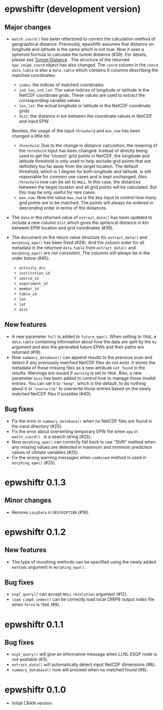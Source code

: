 # epwshiftr (development version)

## Major changes

* `match_coord()` has been refactored to correct the calculation method of
  geographical distance. Previously, epwshiftr assumes that distance on
  longitude and latitude is the same which is not true. Now it uses a spheroid
  formula to calculate the tunnel distance (#39). For details, please see [Tunnel
  Distance](https://en.wikipedia.org/wiki/Geographical_distance#Tunnel_distance)
  . The structure of the returned `epw_cmip6_coord` object has also changed.
  The `coord` column in the `coord` `data.table` is also a `data.table` which
  contains 6 columns describing the matched coordinates:
  * `index`: the indices of matched coordinates
  * `ind_lon`, `ind_lat`: The value indices of longitude or latitude in the
    NetCDF coordinate grids. These values are used to extract the corresponding
    variable values
  * `lon`, `lat`: the actual longitude or latitude in the NetCDF coordinate
    grids
  * `dist`: the distance in km between the coordinate values in NetCDF and input
    EPW

  Besides, the usage of the input `threshold` and `max_num` has been changed a
  little bit:

  - `threshold`: Due to the change in distance calculation, the meaning of the
    `threshold` input has been changed.  Instead of directly being used to get
    the 'closest' grid points in NetCDF, the longitude and latitude threshold
    is only used to help exclude grid points that are definitely too far away
    from the target location. The default threshold, which is 1 degree for both
    longitude and latitude, is still reasonable for common use cases and is kept
    unchanged.  Also `threshold` now can be set to `NULL`. In this case, the
    distances between the target location and all grid points will be
    calculated. But this may be only useful for rare cases.
  - `max_num`: Now the value `max_num` is the key input to control how many grid
    points are to be matched. The points will always be ordered in descending
    order in terms of the distances.
* The `data` in the returned value of `extract_data()` has been updated to
  include a new column `dist` which gives the spherical distance in km between
  EPW location and grid coordinates (#39).
* The document on the return value structure for `extract_data()` and
  `morphing_epw()` has been fixed (#29). And the column order for all metadata
  in the returned `data.table` from `extract_data()` and `morphing_epw()` are
  not consistent. The columns will always be in the order below (#45):
  - `activity_drs`
  - `institution_id`
  - `source_id`
  - `experiment_id`
  - `member_id`
  - `table_id`
  - `lon`
  - `lat`
  - `dist`

## New features

* A new parameter `full` is added to `future_epw()`. When setting to `TRUE`, 
  a `data.table` containing information about how the
  data are split by the `by` argument and also the generated future EPWs and
  their paths are returned (#18).
* Now `summary_database()` can append results to the previous scan and detect if
  any previously matched NetCDF files do not exist. It stores the metadata of
  those missing files as a new attribute `not_found` in the results. Warnings
  are issued if `warning` is set to `TRUE`. Also, a new parameter `miss` has
  been added to control how to manage those invalid entries. You can set it to
  `"keep"`, which is the default, to do nothing about it or `"overwrite"` to
  overwrite those entries based on the newly matched NetCDF files if possible
  (#40).

## Bug fixes

* Fix the error in `summary_database()` when no NetCDF files are found in the
  input directory (#25).
* Fix the error about overwriting temporary EPW file when `epw` in `match_coord() `
  is a search string (#25).
* Now `morphing_epw()` can correctly fall back to use "Shift" method when any
  missing values are detected in maximum and minimum prediction values of
  climate variables (#25).
* Fix the wrong warning messages when `combined` method is used in
  `morphing_epw()` (#25).

# epwshiftr 0.1.3

## Minor changes

* Remove `LazyData` in `DESCRIPTION` (#16).

# epwshiftr 0.1.2

## New features

* The type of morphing methods can be specified using the newly added `methods`
  argument in `morphing_epw()`.

## Bug fixes

* `esgf_query()` can accept `NULL` `resolution` argument (#12).
* `load_cimp6_index()` can be correctly load local CMIP6 output index file when
  `force` is `TRUE` (#8).

# epwshiftr 0.1.1

## Bug fixes

* `esgf_query()` will give an informative message when LLNL ESGF node is not
  available (#3).
* `extract_data()` will automatically detect input NetCDF dimensions (#6).
* `summary_database()` now will proceed when no matched found (#6).

# epwshiftr 0.1.0

* Initial CRAN version
